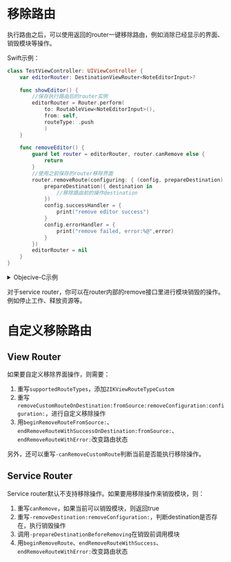 # 移除路由

执行路由之后，可以使用返回的router一键移除路由，例如消除已经显示的界面、销毁模块等操作。

Swift示例：

```swift
class TestViewController: UIViewController {
    var editorRouter: DestinationViewRouter<NoteEditorInput>?
    
    func showEditor() {
        //保存执行路由后的router实例
        editorRouter = Router.perform(
            to: RoutableView<NoteEditorInput>(),
            from: self,
            routeType: .push
            )
    }
    
    func removeEditor() {
        guard let router = editorRouter, router.canRemove else {
            return
        }
        //使用之前保存的router移除界面
        router.removeRoute(configuring: { (config, prepareDestination) in
            prepareDestination({ destination in
                //移除路由前的操作destination
            })
            config.successHandler = {
                print("remove editor success")
            }
            config.errorHandler = {
                print("remove failed, error:%@",error)
            }
        })
        editorRouter = nil
    }
}
```

<details><summary>Objecive-C示例</summary>

```objectivec
@interface TestViewController()
@property (nonatomic, strong) ZIKViewRouter *editorRouter;
@end
@implementation TestViewController: UIViewController

- (void)showEditor {
  self.editorRouter = [ZIKRouterToView(NoteEditorInput) performFromSource:self routeType:ZIKViewRouteTypePush];
}

- (void)removeEditor {
  if ([self.editorRouter canRemove] == NO) {
      return;
  }
  [self.editorRouter removeRouteWithSuccessHandler:^{
      NSLog(@"remove editor success");
  } errorHandler:^(SEL routeAction, NSError *error) {
      NSLog(@"remove failed, error:%@",error);
  }];
  self.editorRouter = nil
}

@end
```

</details>

对于service router，你可以在router内部的remove接口里进行模块销毁的操作。例如停止工作、释放资源等。

# 自定义移除路由

## View Router

如果要自定义移除界面操作，则需要：

1. 重写`supportedRouteTypes`，添加`ZIKViewRouteTypeCustom`
2. 重写`removeCustomRouteOnDestination:fromSource:removeConfiguration:configuration:`，进行自定义移除操作
3. 用`beginRemoveRouteFromSource:`、`endRemoveRouteWithSuccessOnDestination:fromSource:`、`endRemoveRouteWithError:`改变路由状态

另外，还可以重写`-canRemoveCustomRoute`判断当前是否能执行移除操作。

## Service Router

Service router默认不支持移除操作。如果要用移除操作来销毁模块，则：

1. 重写`canRemove`，如果当前可以销毁模块，则返回true
2. 重写`-removeDestination:removeConfiguration:`，判断destination是否存在，执行销毁操作
3. 调用`-prepareDestinationBeforeRemoving`在销毁前调用模块
4. 用`beginRemoveRoute`、`endRemoveRouteWithSuccess`、`endRemoveRouteWithError:`改变路由状态